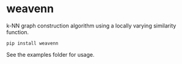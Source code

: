 weavenn
=======

k-NN graph construction algorithm using a locally varying similarity function.

```
pip install weavenn
```

See the examples folder for usage.
